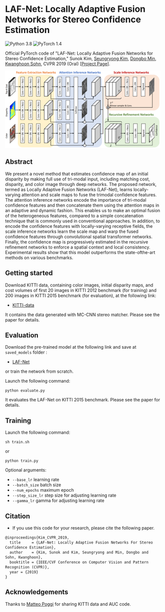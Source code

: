 # LAF-Net: Locally Adaptive Fusion Networks for Stereo Confidence Estimation
![Python 3.8](https://img.shields.io/badge/Python-3.8-green.svg?style=plastic)
![PyTorch 1.4](https://img.shields.io/badge/PyTorch-1.4-green.svg?style=plastic)

Official PyTorch code of "LAF-Net: Locally Adaptive Fusion Networks for Stereo Confidence Estimation," 
Sunok Kim, [Seungryong Kim](https://seungryong.github.io/), [Dongbo Min](http://cvl.ewha.ac.kr/), [Kwanghoon Sohn](http://diml.yonsei.ac.kr/), CVPR 2019 (Oral) [[Project Page](https://seungryong.github.io/LAFNet/)].

<p align="center">
  <img src="LAF.png" width="600px" alt="LAF"></img>
</p>

## Abstract ##
We present a novel method that estimates confidence map of an initial disparity by making full use of tri-modal input, including matching cost, disparity, and color image through deep networks. The proposed network, termed as Locally Adaptive Fusion Networks (LAF-Net), learns locally-varying attention and scale maps to fuse the trimodal confidence features. The attention inference networks encode the importance of tri-modal confidence features and then concatenate them using the attention maps in an adaptive and dynamic fashion. This enables us to make an optimal fusion of the heterogeneous features, compared to a simple concatenation technique that is commonly used in conventional approaches. In addition, to encode the confidence features with locally-varying receptive fields, the scale inference networks learn the scale map and warp the fused confidence features through convolutional spatial transformer networks. Finally, the confidence map is progressively estimated in the recursive refinement networks to enforce a spatial context and local consistency. Experimental results show that this model outperforms the state-ofthe-art methods on various benchmarks.

## Getting started ##
Download KITTI data, containing color images, initial disparity maps, and cost volumes 
of first 20 images in KITTI 2012 benchmark (for training) and 200 images in KITTI 2015 benchmark (for evaluation), at the following link:
* [KITTI-data](https://drive.google.com/file/d/1SDrqZ_iT86HhsE6ycV12nDLbjDrjU1ei/view?usp=sharing)

It contains the data generated with MC-CNN stereo matcher. Please see the paper for details. 

## Evaluation ##
Download the pre-trained model at the following link and save at `saved_models` folder :
* [LAF-Net](https://drive.google.com/file/d/1zAiXI86qYNhfwohj4CB8kn_IJqVGshYx/view?usp=sharing)

or train the network from scratch.

Launch the following command:
```shell
python evaluate.py
```

It evaluates the LAF-Net on KITTI 2015 benchmark. Please see the paper for details. 

## Training ##
Launch the following command:
```shell
sh train.sh
```
or 
```shell
python train.py
```
Optional arguments:
* `--base_lr` learning rate
* `--batch_size` batch size
* `--num_epochs` maximum epoch
* `--step_size_lr` step size for adjusting learning rate
* `--gamma_lr` gamma for adjusting learning rate

## Citation
  - If you use this code for your research, please cite the following paper. 
```shell
@inproceedings{Kim_CVPR_2019,
  title     = {LAF-Net: Locally Adaptive Fusion Networks For Stereo Confidence Estimation},
  author    = {Kim, Sunok and Kim, Seungryong and Min, Dongbo and Sohn, Kwanghoon},
  booktitle = {IEEE/CVF Conference on Computer Vision and Pattern Recognition (CVPR)},
  year = {2019}
}
```   

## Acknowledgements

Thanks to [Matteo Poggi](https://mattpoggi.github.io/) for sharing KITTI data and AUC code.
